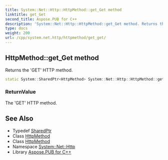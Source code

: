```yaml
---
title: System::Net::Http::HttpMethod::get_Get method
linktitle: get_Get
second_title: Aspose.PUB for C++
description: 'System::Net::Http::HttpMethod::get_Get method. Returns the ''GET'' HTTP method in C++.'
type: docs
weight: 200
url: /cpp/system.net.http/httpmethod/get_get/
---
```

## HttpMethod::get_Get method


Returns the 'GET' HTTP method.

```cpp
static System::SharedPtr<HttpMethod> System::Net::Http::HttpMethod::get_Get()
```


### ReturnValue

The 'GET' HTTP method.

## See Also

* Typedef [SharedPtr](../../../system/sharedptr/)
* Class [HttpMethod](../)
* Class [HttpMethod](../)
* Namespace [System::Net::Http](../../)
* Library [Aspose.PUB for C++](../../../)
